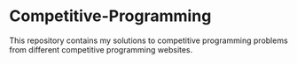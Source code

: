 # Competitive-Programming
This repository contains my solutions to competitive programming problems from different competitive programming websites. 
